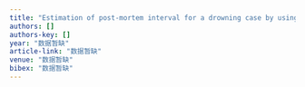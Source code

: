 ```yaml
---
title: "Estimation of post-mortem interval for a drowning case by using flies (Diptera) in Central-South China: Implications for forensic entomology"
authors: []
authors-key: []
year: "数据暂缺"
article-link: "数据暂缺"
venue: "数据暂缺"
bibex: "数据暂缺"
---
```


